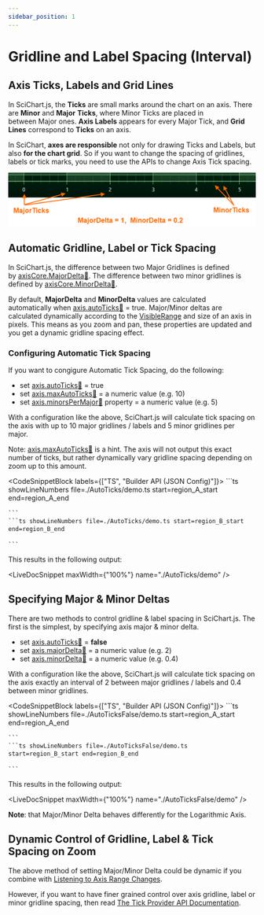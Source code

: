 ```yaml
---
sidebar_position: 1
---
```


# Gridline and Label Spacing (Interval)

Axis Ticks, Labels and Grid Lines
---------------------------------

In SciChart.js, the **Ticks** are small marks around the chart on an axis. There are **Minor** and **Major** **Ticks**, where Minor Ticks are placed in between Major ones. **Axis Labels** appears for every Major Tick, and **Grid Lines** correspond to **Ticks** on an axis. 

In SciChart, **axes are responsible** not only for drawing Ticks and Labels, but also **for the chart grid**. So if you want to change the spacing of gridlines, labels or tick marks, you need to use the APIs to change Axis Tick spacing.

![](img/1.png)

Automatic Gridline, Label or Tick Spacing
-----------------------------------------

In SciChart.js, the difference between two Major Gridlines is defined by [axisCore.MajorDelta:blue_book:](https://www.scichart.com/documentation/js/current/typedoc/classes/axiscore.html#majordelta). The difference between two minor gridlines is defined by [axisCore.MinorDelta:blue_book:](https://www.scichart.com/documentation/js/current/typedoc/classes/axiscore.html#minordelta).

By default, **MajorDelta** and **MinorDelta** values are calculated automatically when [axis.autoTicks:blue_book:](https://www.scichart.com/documentation/js/current/typedoc/classes/axiscore.html#autoticks) = true. Major/Minor deltas are calculated dynamically according to the [VisibleRange](/2d-charts/axis-api/ranging-scaling/set-range-zoom-to-fit/) and size of an axis in pixels. This means as you zoom and pan, these properties are updated and you get a dynamic gridline spacing effect.

### Configuring Automatic Tick Spacing

If you want to congigure Automatic Tick Spacing, do the following:

*   set [axis.autoTicks:blue_book:](https://www.scichart.com/documentation/js/current/typedoc/classes/axiscore.html#autoticks) = true
*   set [axis.maxAutoTicks:blue_book:](https://www.scichart.com/documentation/js/current/typedoc/classes/axiscore.html#maxautoticks) = a numeric value (e.g. 10)
*   set [axis.minorsPerMajor:blue_book:](https://www.scichart.com/documentation/js/current/typedoc/classes/axiscore.html#minorspermajor) property = a numeric value (e.g. 5)

With a configuration like the above, SciChart.js will calculate tick spacing on the axis with up to 10 major gridlines / labels and 5 minor gridlines per major.

Note: [axis.maxAutoTicks:blue_book:](https://www.scichart.com/documentation/js/current/typedoc/classes/axiscore.html#maxautoticks) is a hint. The axis will not output this exact number of ticks, but rather dynamically vary gridline spacing depending on zoom up to this amount.

<CodeSnippetBlock labels={["TS", "Builder API (JSON Config)"]}>
    ```ts showLineNumbers file=./AutoTicks/demo.ts start=region_A_start end=region_A_end

    ```
    ```ts showLineNumbers file=./AutoTicks/demo.ts start=region_B_start end=region_B_end

    ```

</CodeSnippetBlock>

This results in the following output:

<LiveDocSnippet maxWidth={"100%"} name="./AutoTicks/demo" />

Specifying Major & Minor Deltas
-------------------------------

There are two methods to control gridline & label spacing in SciChart.js. The first is the simplest, by specifying axis major & minor delta.

*   set [axis.autoTicks:blue_book:](https://www.scichart.com/documentation/js/current/typedoc/classes/axiscore.html#autoticks) = **false**
*   set [axis.majorDelta:blue_book:](https://www.scichart.com/documentation/js/current/typedoc/classes/axiscore.html#maxautoticks) = a numeric value (e.g. 2)
*   set [axis.minorDelta:blue_book:](https://www.scichart.com/documentation/js/current/typedoc/classes/axiscore.html#minorspermajor) = a numeric value (e.g. 0.4)

With a configuration like the above, SciChart.js will calculate tick spacing on the axis exactly an interval of 2 between major gridlines / labels and 0.4 between minor gridlines.

<CodeSnippetBlock labels={["TS", "Builder API (JSON Config)"]}>
    ```ts showLineNumbers file=./AutoTicksFalse/demo.ts start=region_A_start end=region_A_end

    ```
    ```ts showLineNumbers file=./AutoTicksFalse/demo.ts start=region_B_start end=region_B_end

    ```

</CodeSnippetBlock>

This results in the following output:

<LiveDocSnippet maxWidth={"100%"} name="./AutoTicksFalse/demo" />

**Note**: that Major/Minor Delta behaves differently for the Logarithmic Axis.

Dynamic Control of Gridline, Label & Tick Spacing on Zoom
---------------------------------------------------------

The above method of setting Major/Minor Delta could be dynamic if you combine with [Listening to Axis Range Changes](/2d-charts/axis-api/ranging-scaling/listen-to-visible-range-changes).

However, if you want to have finer grained control over axis gridline, label or minor gridline spacing, then read [The Tick Provider API Documentation](/2d-charts/axis-api/axis-tick-label-interval/tick-provider-api).
